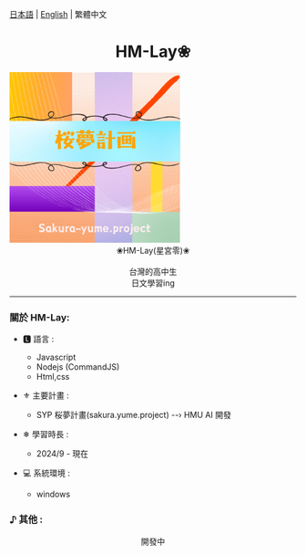 [日本語](README_jp.md) | [English](README.md) | 繁體中文
# <center>HM-Lay❀ 

</center> <img src="SYP-logo.png" style="min-width:300px; width:30%">
  <center>❀HM-Lay(星宮零)❀</center> 
  <br>
  <center>台灣的高中生</center>
  <center>日文學習ing</center>

  -----

### 關於 HM-Lay: 
- 🅻 語言 :
  - Javascript 
  - Nodejs (CommandJS)
  - Html,css

- ⚜︎ 主要計畫 :
  - SYP 桜夢計畫(sakura.yume.project)
  --› HMU AI 開發

- ❄ 學習時長 :
  - 2024/9 - 現在

- :computer: 系統環境 :
  - windows

### ♪ 其他 :
  <center>開發中</center>
